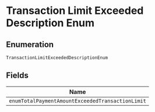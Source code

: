 
# Transaction Limit Exceeded Description Enum

## Enumeration

`TransactionLimitExceededDescriptionEnum`

## Fields

| Name |
|  --- |
| `enumTotalPaymentAmountExceededTransactionLimit` |

